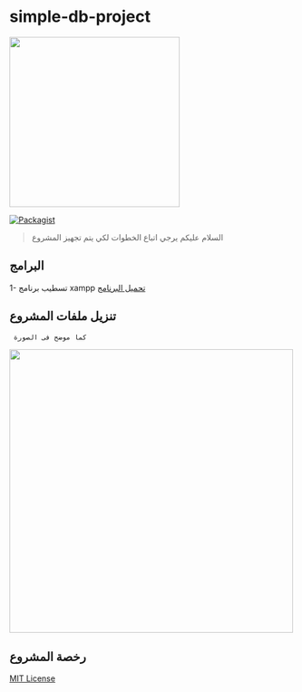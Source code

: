 # simple-db-project
[<img src="https://github.com/devmohamedamr/simple-db-project/blob/master/inc/Design/sh.png" align="center" width="300" alt="">](https://github.com/devmohamedamr/simple-db-project/)

[![Packagist](https://img.shields.io/packagist/l/doctrine/orm.svg)](https://github.com/devmohamedamr/simple-db-project/)



> السلام عليكم يرجي اتباع الخطوات لكي يتم تجهيز المشروع

## البرامج
1- تسطيب برنامج xampp
[تحميل البرنامج](https://www.apachefriends.org/download.html)

## تنزيل ملفات المشروع
```sh
 كما موضح فى الصورة
```
[<img src="https://github.com/devmohamedamr/simple-db-project/blob/master/img.png" align="center" width="500" alt="">](https://github.com/devmohamedamr/simple-db-project/)


## رخصة المشروع

[MIT License](https://opensource.org/licenses/MIT)